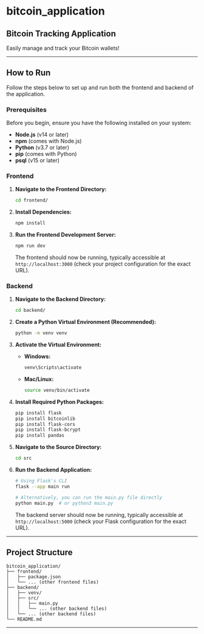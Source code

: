 # bitcoin_application

## **Bitcoin Tracking Application**

Easily manage and track your Bitcoin wallets!

---

## **How to Run**

Follow the steps below to set up and run both the frontend and backend of the application.

### **Prerequisites**

Before you begin, ensure you have the following installed on your system:

- **Node.js** (v14 or later)
- **npm** (comes with Node.js)
- **Python** (v3.7 or later)
- **pip** (comes with Python)
- **psql** (v15 or later)

### **Frontend**

1. **Navigate to the Frontend Directory:**

    ```bash
    cd frontend/
    ```

2. **Install Dependencies:**

    ```bash
    npm install
    ```

3. **Run the Frontend Development Server:**

    ```bash
    npm run dev
    ```

   The frontend should now be running, typically accessible at `http://localhost:3000` (check your project configuration for the exact URL).

### **Backend**

1. **Navigate to the Backend Directory:**

    ```bash
    cd backend/
    ```

2. **Create a Python Virtual Environment (Recommended):**

    ```bash
    python -m venv venv
    ```

3. **Activate the Virtual Environment:**

    - **Windows:**

        ```bash
        venv\Scripts\activate
        ```

    - **Mac/Linux:**

        ```bash
        source venv/bin/activate
        ```

4. **Install Required Python Packages:**

    ```bash
    pip install flask
    pip install bitcoinlib
    pip install flask-cors
    pip install flask-bcrypt
    pip install pandas
    ```

5. **Navigate to the Source Directory:**

    ```bash
    cd src
    ```

6. **Run the Backend Application:**

    ```bash
    # Using Flask's CLI
    flask --app main run

    # Alternatively, you can run the main.py file directly
    python main.py  # or python3 main.py
    ```

   The backend server should now be running, typically accessible at `http://localhost:5000` (check your Flask configuration for the exact URL).

---

## **Project Structure**

```
bitcoin_application/
├── frontend/
│   ├── package.json
│   └── ... (other frontend files)
├── backend/
│   ├── venv/
│   ├── src/
│   │   ├── main.py
│   │   └── ... (other backend files)
│   └── ... (other backend files)
└── README.md
```

---

